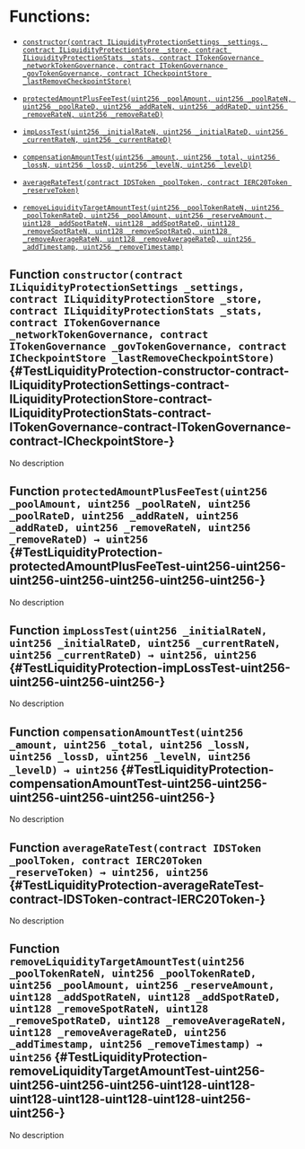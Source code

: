 # Functions:

- [`constructor(contract ILiquidityProtectionSettings _settings, contract ILiquidityProtectionStore _store, contract ILiquidityProtectionStats _stats, contract ITokenGovernance _networkTokenGovernance, contract ITokenGovernance _govTokenGovernance, contract ICheckpointStore _lastRemoveCheckpointStore)`](#TestLiquidityProtection-constructor-contract-ILiquidityProtectionSettings-contract-ILiquidityProtectionStore-contract-ILiquidityProtectionStats-contract-ITokenGovernance-contract-ITokenGovernance-contract-ICheckpointStore-)

- [`protectedAmountPlusFeeTest(uint256 _poolAmount, uint256 _poolRateN, uint256 _poolRateD, uint256 _addRateN, uint256 _addRateD, uint256 _removeRateN, uint256 _removeRateD)`](#TestLiquidityProtection-protectedAmountPlusFeeTest-uint256-uint256-uint256-uint256-uint256-uint256-uint256-)

- [`impLossTest(uint256 _initialRateN, uint256 _initialRateD, uint256 _currentRateN, uint256 _currentRateD)`](#TestLiquidityProtection-impLossTest-uint256-uint256-uint256-uint256-)

- [`compensationAmountTest(uint256 _amount, uint256 _total, uint256 _lossN, uint256 _lossD, uint256 _levelN, uint256 _levelD)`](#TestLiquidityProtection-compensationAmountTest-uint256-uint256-uint256-uint256-uint256-uint256-)

- [`averageRateTest(contract IDSToken _poolToken, contract IERC20Token _reserveToken)`](#TestLiquidityProtection-averageRateTest-contract-IDSToken-contract-IERC20Token-)

- [`removeLiquidityTargetAmountTest(uint256 _poolTokenRateN, uint256 _poolTokenRateD, uint256 _poolAmount, uint256 _reserveAmount, uint128 _addSpotRateN, uint128 _addSpotRateD, uint128 _removeSpotRateN, uint128 _removeSpotRateD, uint128 _removeAverageRateN, uint128 _removeAverageRateD, uint256 _addTimestamp, uint256 _removeTimestamp)`](#TestLiquidityProtection-removeLiquidityTargetAmountTest-uint256-uint256-uint256-uint256-uint128-uint128-uint128-uint128-uint128-uint128-uint256-uint256-)

## Function `constructor(contract ILiquidityProtectionSettings _settings, contract ILiquidityProtectionStore _store, contract ILiquidityProtectionStats _stats, contract ITokenGovernance _networkTokenGovernance, contract ITokenGovernance _govTokenGovernance, contract ICheckpointStore _lastRemoveCheckpointStore)` {#TestLiquidityProtection-constructor-contract-ILiquidityProtectionSettings-contract-ILiquidityProtectionStore-contract-ILiquidityProtectionStats-contract-ITokenGovernance-contract-ITokenGovernance-contract-ICheckpointStore-}

No description

## Function `protectedAmountPlusFeeTest(uint256 _poolAmount, uint256 _poolRateN, uint256 _poolRateD, uint256 _addRateN, uint256 _addRateD, uint256 _removeRateN, uint256 _removeRateD) → uint256` {#TestLiquidityProtection-protectedAmountPlusFeeTest-uint256-uint256-uint256-uint256-uint256-uint256-uint256-}

No description

## Function `impLossTest(uint256 _initialRateN, uint256 _initialRateD, uint256 _currentRateN, uint256 _currentRateD) → uint256, uint256` {#TestLiquidityProtection-impLossTest-uint256-uint256-uint256-uint256-}

No description

## Function `compensationAmountTest(uint256 _amount, uint256 _total, uint256 _lossN, uint256 _lossD, uint256 _levelN, uint256 _levelD) → uint256` {#TestLiquidityProtection-compensationAmountTest-uint256-uint256-uint256-uint256-uint256-uint256-}

No description

## Function `averageRateTest(contract IDSToken _poolToken, contract IERC20Token _reserveToken) → uint256, uint256` {#TestLiquidityProtection-averageRateTest-contract-IDSToken-contract-IERC20Token-}

No description

## Function `removeLiquidityTargetAmountTest(uint256 _poolTokenRateN, uint256 _poolTokenRateD, uint256 _poolAmount, uint256 _reserveAmount, uint128 _addSpotRateN, uint128 _addSpotRateD, uint128 _removeSpotRateN, uint128 _removeSpotRateD, uint128 _removeAverageRateN, uint128 _removeAverageRateD, uint256 _addTimestamp, uint256 _removeTimestamp) → uint256` {#TestLiquidityProtection-removeLiquidityTargetAmountTest-uint256-uint256-uint256-uint256-uint128-uint128-uint128-uint128-uint128-uint128-uint256-uint256-}

No description
